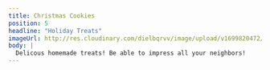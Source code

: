 ```yaml
---
title: Christmas Cookies
position: 5
headline: "Holiday Treats"
imageUrl: http://res.cloudinary.com/dielbqrvv/image/upload/v1699820472/cafe/landing/christmas-cookies_y0mivl.jpg
body: |
  Delicous homemade treats! Be able to impress all your neighbors!
---
```

